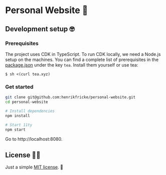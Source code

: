 # Personal Website 👋

## Development setup 🤓

### Prerequisites

The project uses CDK in TypeScript. To run CDK locally, we need a Node.js setup on the machines. You can find a complete list of prerequisites in the [package.json](./package.json) under the key `tea`. Install them yourself or use tea:

```
$ sh <(curl tea.xyz)
```

### Get started

```sh
git clone git@github.com:henrikfricke/personal-website.git
cd personal-website

# Install dependencies
npm install

# Start 11ty
npm start
```

Go to http://localhost:8080.

## License 👩‍⚖️

Just a simple [MIT license](./LICENSE). 🤷
